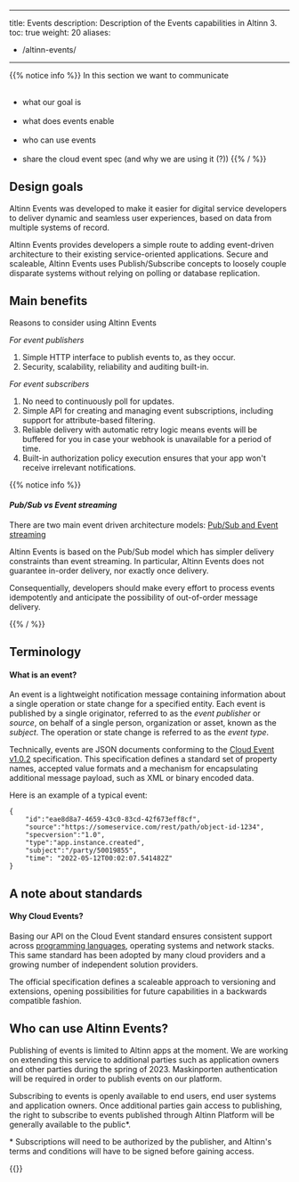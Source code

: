 
---
title: Events
description: Description of the Events capabilities in Altinn 3.
toc: true
weight: 20
aliases:
 - /altinn-events/
---

{{% notice info %}}
In this section we want to communicate  </br> </br>
- what our goal is  </br> </br>
- what does events enable </br> </br>
- who can use events </br> </br>
- share the cloud event spec (and why we are using it (?))
{{% / %}}

## Design goals

Altinn Events was developed to make it easier for digital service developers to deliver dynamic and seamless user experiences, based on data from multiple systems of record. 

Altinn Events provides developers a simple route to adding event-driven architecture to their existing service-oriented applications.
Secure and scaleable, Altinn Events uses Publish/Subscribe concepts to loosely couple disparate systems without relying on polling or database replication.


## Main benefits

Reasons to consider using Altinn Events

_For event publishers_
1. Simple HTTP interface to publish events to, as they occur. 
2. Security, scalability, reliability and auditing built-in.

_For event subscribers_
1. No need to continuously poll for updates.
2. Simple API for creating and managing event subscriptions, including support for attribute-based filtering.
3. Reliable delivery with automatic retry logic means events will be buffered for you in case your webhook is unavailable for a period of time.
4. Built-in authorization policy execution ensures that your app won't receive irrelevant notifications. 


{{% notice info %}}

#### _Pub/Sub vs Event streaming_

There are two main event driven architecture models: [Pub/Sub and Event streaming](https://learn.microsoft.com/en-us/azure/architecture/guide/architecture-styles/event-driven)

Altinn Events is based on the Pub/Sub model which has simpler delivery constraints than event streaming. In particular, Altinn Events does not guarantee in-order delivery, nor exactly once delivery.

Consequentially, developers should make every effort to process events idempotently and anticipate the possibility of out-of-order message delivery. 
 
{{% / %}}

## Terminology
#### What is an event?

An event is a lightweight notification message containing information about a single operation or state change for a specified entity. Each event is published by a single originator, referred to as the *event publisher* or *source*, on behalf of a single person, organization or asset, known as the *subject*. The operation or state change is referred to as the *event type*.

Technically, events are JSON documents conforming to the [Cloud Event v1.0.2](https://github.com/cloudevents/spec/blob/v1.0.2/cloudevents/spec.md) specification. This specification defines a standard set of property names, accepted value formats and a mechanism for encapsulating additional message payload, such as XML or binary encoded data.

Here is an example of a typical event:

```
{
    "id":"eae8d8a7-4659-43c0-83cd-42f673eff8cf",
    "source":"https://someservice.com/rest/path/object-id-1234",
    "specversion":"1.0",
    "type":"app.instance.created",
    "subject":"/party/50019855",
    "time": "2022-05-12T00:02:07.541482Z"
}
```

## A note about standards

#### Why Cloud Events?

Basing our API on the Cloud Event standard ensures consistent support across [programming languages](https://github.com/cloudevents/spec#sdks), operating systems and network stacks. 
This same standard has been adopted by many cloud providers and a growing number of independent solution providers. 

The official specification defines a scaleable approach to versioning and extensions, opening possibilities for future capabilities in a backwards compatible fashion.

## Who can use Altinn Events?

Publishing of events is limited to Altinn apps at the moment. 
We are working on extending this service to additional parties such as application owners and other parties during the 
spring of 2023. Maskinporten authentication will be required in order to publish events on our platform.

Subscribing to events is openly available to end users, end user systems and application owners. 
Once additional parties gain access to publishing, the right to subscribe to events published through Altinn Platform
will be generally available to the public*.

\* Subscriptions will need to be authorized by the publisher, and Altinn's terms and conditions will have to be 
signed before gaining access. 

{{<children>}}
